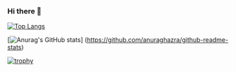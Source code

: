 ### Hi there 👋

[![Top Langs](https://github-readme-stats.vercel.app/api/top-langs/?username=MinamiNaoya
)](https://github.com/anuraghazra/github-readme-stats)

[![Anurag's GitHub stats](https://github-readme-stats.vercel.app/api?username=MinamiNaoya)]
(https://github.com/anuraghazra/github-readme-stats)

[![trophy](https://github-profile-trophy.vercel.app/?username=MinamiNaoya)](https://github.com/ryo-ma/github-profile-trophy)
